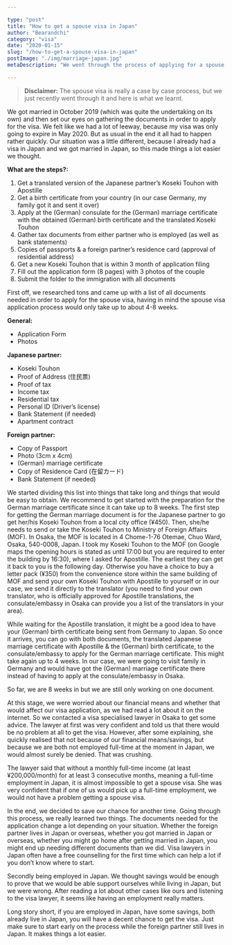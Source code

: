 ```yaml
---

type: "post"
title: "How to get a spouse visa in Japan"
author: "Bearandchi"
category: "visa"
date: "2020-01-15"
slug: "/how-to-get-a-spouse-visa-in-japan"
postImage: "./img/marriage-japan.jpg"
metaDescription: "We went through the process of applying for a spouse visa in Japan. It took us months and really was a challenge. Here is how it turned out for us and what we think you should be looking out for!"

---
```


> **Disclaimer:** The spouse visa is really a case by case process, but we just recently went through it and here is what we learnt. 


We got married in October 2019 (which was quite the undertaking on its own) and then set our eyes on gathering the documents in order to apply for the visa. We felt like we had a lot of leeway, because my visa was only going to expire in May 2020. But as usual in the end it all had to happen rather quickly. Our situation was a little different, because I already had a visa in Japan and we got married in Japan, so this made things a lot easier we thought. 

**What are the steps?:**
1. Get a translated version of the Japanese partner’s Koseki Touhon with Apostille
2. Get a birth certificate from your country (in our case Germany, my family got it and sent it over)
3. Apply at the (German) consulate for the (German) marriage certificate with the obtained (German) birth certificate and the translated Koseki Touhon
4. Gather tax documents from either partner who is employed (as well as bank statements)
5. Copies of passports & a foreign partner’s residence card (approval of residential address)
6. Get a new Koseki Touhon that is within 3 month of application filing
7. Fill out the application form (8 pages) with 3 photos of the couple
8. Submit the folder to the immigration with all documents 

First off, we researched tons and came up with a list of all documents needed in order to apply for the spouse visa, having in mind the spouse visa application process would only take up to about 4-8 weeks.

**General:**
- Application Form
- Photos


**Japanese partner:**
- Koseki Touhon
- Proof of Address (住民票)
- Proof of tax
- Income tax
- Residential tax
- Personal ID (Driver’s license)
- Bank Statement (if needed)
- Apartment contract

**Foreign partner:**
- Copy of Passport
- Photo (3cm x 4cm)
- (German) marriage certificate
- Copy of Residence Card (在留カード)
- Bank Statement (if needed)



We started dividing this list into things that take long and things that would be easy to obtain. We recommend to get started with the preparation for the German marriage certificate since it can take up to 8 weeks. 
The first step for getting the German marriage document is for the Japanese partner to go get her/his Koseki Touhon from a local city office (¥450). Then, she/he needs to send or take the Koseki Touhon to Ministry of Foreign Affairs (MOF). In Osaka, the MOF is located in 4 Chome-1-76 Otemae, Chuo Ward, Osaka, 540-0008, Japan. I took my Koseki Touhon to the MOF (on Google maps the opening hours is stated as until 17:00 but you are required to enter the building by 16:30), where I asked for Apostille. The earliest they can get it back to you is the following day. Otherwise you have a choice to buy a letter pack (¥350) from the convenience store within the same building of MOF and send your own Koseki Touhon with Apostille to yourself or in our case, we send it directly to the translator (you need to find your own translator, who is officially approved for Apostille translations, the consulate/embassy in Osaka can provide you a list of the translators in your area). 

While waiting for the Apostille translation, it might be a good idea to have your (German) birth certificate being sent from Germany to Japan. So once it arrives, you can go with both documents, the translated Japanese marriage certificate with Apostille & the (German) birth certificate, to the consulate/embassy to apply for the German marriage certificate. This might take again up to 4 weeks. In our case, we were going to visit family in Germany and would have got the (German) marriage certificate there instead of having to apply at the consulate/embassy in Osaka. 

So far, we are 8 weeks in but we are still only working on one document.

At this stage, we were worried about our financial means and whether that would affect our visa application, as we had read a lot about it on the internet. So we contacted a visa specialised lawyer in Osaka to get some advice. The lawyer at first was very confident and told us that there would be no problem at all to get the visa. However, after some explaining, she quickly realised that not because of our financial means/savings, but because we are both not employed full-time at the moment in Japan, we would almost surely be denied. That was crushing. 

The lawyer said that without a monthly full-time income (at least ¥200,000/month) for at least 3 consecutive months, meaning a full-time employment in Japan, it is almost impossible to get a spouse visa. She was very confident that if one of us would pick up a full-time employment, we would not have a problem getting a spouse visa. 

In the end, we decided to save our chance for another time. Going through this process, we really learned two things. The documents needed for the application change a lot depending on your situation. Whether the foreign partner lives in Japan or overseas, whether you got married in Japan or overseas, whether you might go home after getting married in Japan, you might end up needing different documents than we did. Visa lawyers in Japan often have a free counselling for the first time which can help a lot if you don’t know where to start. 

Secondly being employed in Japan. We thought savings would be enough to prove that we would be able support ourselves while living in Japan, but we were wrong. After reading a lot about other cases like ours and listening to the visa lawyer, it seems like having an employment really matters.

Long story short, if you are employed in Japan, have some savings, both already live in Japan, you will have a decent chance to get the visa. Just make sure to start early on the process while the foreign partner still lives in Japan. It makes things a lot easier. 

